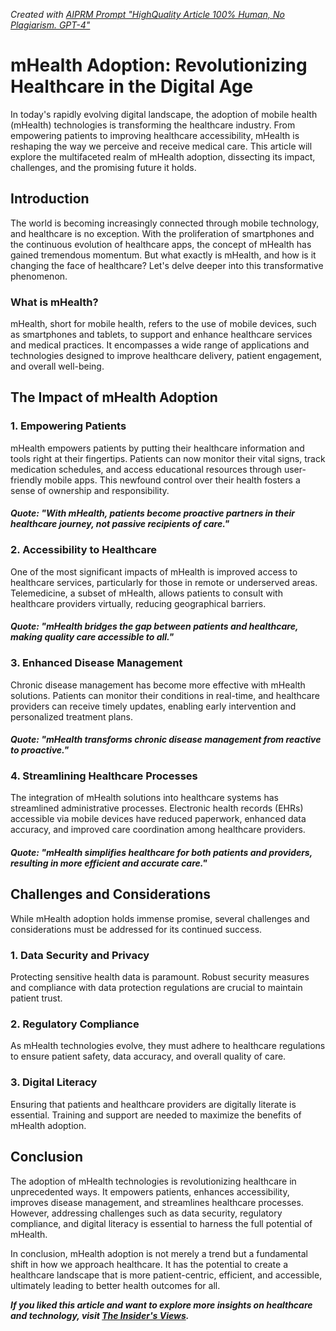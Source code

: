 _Created with [AIPRM Prompt "HighQuality Article 100% Human, No Plagiarism. GPT-4"](https://www.aiprm.com/prompts/copywriting/marketing/1802093544580841472/)_

# mHealth Adoption: Revolutionizing Healthcare in the Digital Age

In today's rapidly evolving digital landscape, the adoption of mobile health (mHealth) technologies is transforming the healthcare industry. From empowering patients to improving healthcare accessibility, mHealth is reshaping the way we perceive and receive medical care. This article will explore the multifaceted realm of mHealth adoption, dissecting its impact, challenges, and the promising future it holds.

## Introduction

The world is becoming increasingly connected through mobile technology, and healthcare is no exception. With the proliferation of smartphones and the continuous evolution of healthcare apps, the concept of mHealth has gained tremendous momentum. But what exactly is mHealth, and how is it changing the face of healthcare? Let's delve deeper into this transformative phenomenon.

### **What is mHealth?**

mHealth, short for mobile health, refers to the use of mobile devices, such as smartphones and tablets, to support and enhance healthcare services and medical practices. It encompasses a wide range of applications and technologies designed to improve healthcare delivery, patient engagement, and overall well-being.

## The Impact of mHealth Adoption

### **1. Empowering Patients**

mHealth empowers patients by putting their healthcare information and tools right at their fingertips. Patients can now monitor their vital signs, track medication schedules, and access educational resources through user-friendly mobile apps. This newfound control over their health fosters a sense of ownership and responsibility.

#### *Quote: "With mHealth, patients become proactive partners in their healthcare journey, not passive recipients of care."*

### **2. Accessibility to Healthcare**

One of the most significant impacts of mHealth is improved access to healthcare services, particularly for those in remote or underserved areas. Telemedicine, a subset of mHealth, allows patients to consult with healthcare providers virtually, reducing geographical barriers.

#### *Quote: "mHealth bridges the gap between patients and healthcare, making quality care accessible to all."*

### **3. Enhanced Disease Management**

Chronic disease management has become more effective with mHealth solutions. Patients can monitor their conditions in real-time, and healthcare providers can receive timely updates, enabling early intervention and personalized treatment plans.

#### *Quote: "mHealth transforms chronic disease management from reactive to proactive."*

### **4. Streamlining Healthcare Processes**

The integration of mHealth solutions into healthcare systems has streamlined administrative processes. Electronic health records (EHRs) accessible via mobile devices have reduced paperwork, enhanced data accuracy, and improved care coordination among healthcare providers.

#### *Quote: "mHealth simplifies healthcare for both patients and providers, resulting in more efficient and accurate care."*

## Challenges and Considerations

While mHealth adoption holds immense promise, several challenges and considerations must be addressed for its continued success.

### **1. Data Security and Privacy**

Protecting sensitive health data is paramount. Robust security measures and compliance with data protection regulations are crucial to maintain patient trust.

### **2. Regulatory Compliance**

As mHealth technologies evolve, they must adhere to healthcare regulations to ensure patient safety, data accuracy, and overall quality of care.

### **3. Digital Literacy**

Ensuring that patients and healthcare providers are digitally literate is essential. Training and support are needed to maximize the benefits of mHealth adoption.

## Conclusion

The adoption of mHealth technologies is revolutionizing healthcare in unprecedented ways. It empowers patients, enhances accessibility, improves disease management, and streamlines healthcare processes. However, addressing challenges such as data security, regulatory compliance, and digital literacy is essential to harness the full potential of mHealth.

In conclusion, mHealth adoption is not merely a trend but a fundamental shift in how we approach healthcare. It has the potential to create a healthcare landscape that is more patient-centric, efficient, and accessible, ultimately leading to better health outcomes for all.

***If you liked this article and want to explore more insights on healthcare and technology, visit [The Insider's Views](https://www.theinsidersviews.com/search/label/Healthcare).***
